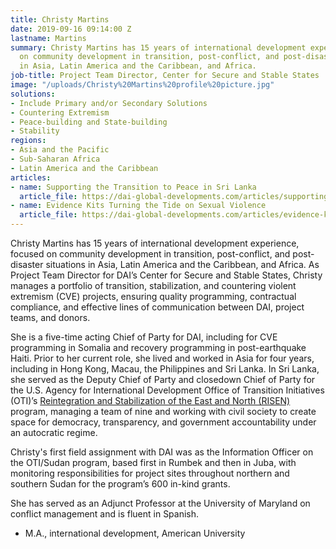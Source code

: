 ```yaml
---
title: Christy Martins
date: 2019-09-16 09:14:00 Z
lastname: Martins
summary: Christy Martins has 15 years of international development experience, focused
  on community development in transition, post-conflict, and post-disaster situations
  in Asia, Latin America and the Caribbean, and Africa.
job-title: Project Team Director, Center for Secure and Stable States
image: "/uploads/Christy%20Martins%20profile%20picture.jpg"
solutions:
- Include Primary and/or Secondary Solutions
- Countering Extremism
- Peace-building and State-building
- Stability
regions:
- Asia and the Pacific
- Sub-Saharan Africa
- Latin America and the Caribbean
articles:
- name: Supporting the Transition to Peace in Sri Lanka
  article_file: https://dai-global-developments.com/articles/supporting-the-transition-to-peace-in-sri-lanka
- name: Evidence Kits Turning the Tide on Sexual Violence
  article_file: https://dai-global-developments.com/articles/evidence-kits-turning-the-tide-on-sexual-violence.html
---
```


Christy Martins has 15 years of international development experience, focused on community development in transition, post-conflict, and post-disaster situations in Asia, Latin America and the Caribbean, and Africa. As Project Team Director for DAI’s Center for Secure and Stable States, Christy manages a portfolio of transition, stabilization, and countering violent extremism (CVE) projects, ensuring quality programming, contractual compliance, and effective lines of communication between DAI, project teams, and donors. 

She is a five-time acting Chief of Party for DAI, including for CVE programming in Somalia and recovery programming in post-earthquake Haiti. Prior to her current role, she lived and worked in Asia for four years, including in Hong Kong, Macau, the Philippines and Sri Lanka. In Sri Lanka, she served as the Deputy Chief of Party and closedown Chief of Party for the U.S. Agency for International Development Office of Transition Initiatives (OTI)’s [Reintegration and Stabilization of the East and North (RISEN)](https://www.dai.com/our-work/projects/sri-lanka-reintegration-and-stabilization-east-and-north-risen) program, managing a team of nine and working with civil society to create space for democracy, transparency, and government accountability under an autocratic regime. 

Christy's first field assignment with DAI was as the Information Officer on the OTI/Sudan program, based first in Rumbek and then in Juba, with monitoring responsibilities for project sites throughout northern and southern Sudan for the program’s 600 in-kind grants.

She has served as an Adjunct Professor at the University of Maryland on conflict management and is fluent in Spanish.

* M.A., international development, American University 